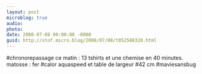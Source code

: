 ```yaml
---
layout: post
microblog: true
audio: 
photo: 
date: 2008-07-08 00:00:00 -0000
guid: http://xtof.micro.blog/2008/07/08/t852588320.html
---
```

#chronorepassage ce matin : 13 tshirts et une chemise en 40 minutes. matosse : fer #calor aquaspeed et table de largeur #42 cm #maviesansbug
